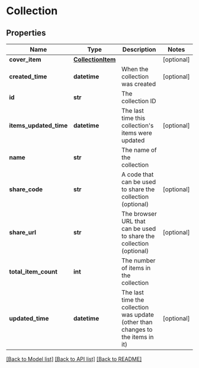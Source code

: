 # Collection

## Properties
Name | Type | Description | Notes
------------ | ------------- | ------------- | -------------
**cover_item** | [**CollectionItem**](CollectionItem.md) |  | [optional] 
**created_time** | **datetime** | When the collection was created | [optional] 
**id** | **str** | The collection ID | 
**items_updated_time** | **datetime** | The last time this collection&#39;s items were updated | [optional] 
**name** | **str** | The name of the collection | 
**share_code** | **str** | A code that can be used to share the collection (optional) | [optional] 
**share_url** | **str** | The browser URL that can be used to share the collection (optional) | [optional] 
**total_item_count** | **int** | The number of items in the collection | 
**updated_time** | **datetime** | The last time the collection was update (other than changes to the items in it) | [optional] 

[[Back to Model list]](../README.md#documentation-for-models) [[Back to API list]](../README.md#documentation-for-api-endpoints) [[Back to README]](../README.md)


